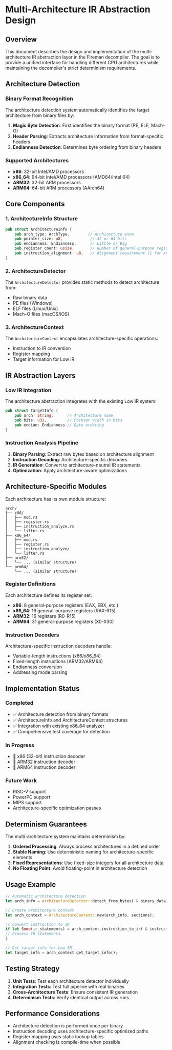 # Multi-Architecture IR Abstraction Design

## Overview

This document describes the design and implementation of the multi-architecture IR abstraction layer in the Fireman
decompiler. The goal is to provide a unified interface for handling different CPU architectures while maintaining the
decompiler's strict determinism requirements.

## Architecture Detection

### Binary Format Recognition

The architecture detection system automatically identifies the target architecture from binary files by:

1. **Magic Byte Detection**: First identifies the binary format (PE, ELF, Mach-O)
2. **Header Parsing**: Extracts architecture information from format-specific headers
3. **Endianness Detection**: Determines byte ordering from binary headers

### Supported Architectures

- **x86**: 32-bit Intel/AMD processors
- **x86_64**: 64-bit Intel/AMD processors (AMD64/Intel 64)
- **ARM32**: 32-bit ARM processors
- **ARM64**: 64-bit ARM processors (AArch64)

## Core Components

### 1. ArchitectureInfo Structure

```rust
pub struct ArchitectureInfo {
    pub arch_type: ArchType,        // Architecture enum
    pub pointer_size: u8,            // 32 or 64 bits
    pub endianness: Endianness,      // Little or Big
    pub register_count: usize,       // Number of general-purpose registers
    pub instruction_alignment: u8,   // Alignment requirement (1 for x86, 4 for ARM)
}
```

### 2. ArchitectureDetector

The `ArchitectureDetector` provides static methods to detect architecture from:

- Raw binary data
- PE files (Windows)
- ELF files (Linux/Unix)
- Mach-O files (macOS/iOS)

### 3. ArchitectureContext

The `ArchitectureContext` encapsulates architecture-specific operations:

- Instruction to IR conversion
- Register mapping
- Target information for Low IR

## IR Abstraction Layers

### Low IR Integration

The architecture abstraction integrates with the existing Low IR system:

```rust
pub struct TargetInfo {
    pub arch: String,      // Architecture name
    pub bits: u32,         // Pointer width in bits
    pub endian: Endianness // Byte ordering
}
```

### Instruction Analysis Pipeline

1. **Binary Parsing**: Extract raw bytes based on architecture alignment
2. **Instruction Decoding**: Architecture-specific decoders
3. **IR Generation**: Convert to architecture-neutral IR statements
4. **Optimization**: Apply architecture-aware optimizations

## Architecture-Specific Modules

Each architecture has its own module structure:

```
arch/
├── x86/
│   ├── mod.rs
│   ├── register.rs
│   ├── instruction_analyze.rs
│   └── lifter.rs
├── x86_64/
│   ├── mod.rs
│   ├── register.rs
│   ├── instruction_analyze/
│   └── lifter.rs
├── arm32/
│   └── ... (similar structure)
└── arm64/
    └── ... (similar structure)
```

### Register Definitions

Each architecture defines its register set:

- **x86**: 8 general-purpose registers (EAX, EBX, etc.)
- **x86_64**: 16 general-purpose registers (RAX-R15)
- **ARM32**: 16 registers (R0-R15)
- **ARM64**: 31 general-purpose registers (X0-X30)

### Instruction Decoders

Architecture-specific instruction decoders handle:

- Variable-length instructions (x86/x86_64)
- Fixed-length instructions (ARM32/ARM64)
- Endianness conversion
- Addressing mode parsing

## Implementation Status

### Completed

- ✅ Architecture detection from binary formats
- ✅ ArchitectureInfo and ArchitectureContext structures
- ✅ Integration with existing x86_64 analyzer
- ✅ Comprehensive test coverage for detection

### In Progress

- 🚧 x86 (32-bit) instruction decoder
- 🚧 ARM32 instruction decoder
- 🚧 ARM64 instruction decoder

### Future Work

- RISC-V support
- PowerPC support
- MIPS support
- Architecture-specific optimization passes

## Determinism Guarantees

The multi-architecture system maintains determinism by:

1. **Ordered Processing**: Always process architectures in a defined order
2. **Stable Naming**: Use deterministic naming for architecture-specific elements
3. **Fixed Representations**: Use fixed-size integers for all architecture data
4. **No Floating Point**: Avoid floating-point in architecture detection

## Usage Example

```rust
// Automatic architecture detection
let arch_info = ArchitectureDetector::detect_from_bytes( & binary_data);

// Create architecture context
let arch_context = ArchitectureContext::new(arch_info, sections);

// Convert instruction to IR
if let Some(ir_statements) = arch_context.instruction_to_ir( & instruction) {
// Process IR statements
}

// Get target info for Low IR
let target_info = arch_context.get_target_info();
```

## Testing Strategy

1. **Unit Tests**: Test each architecture detector individually
2. **Integration Tests**: Test full pipeline with real binaries
3. **Cross-Architecture Tests**: Ensure consistent IR generation
4. **Determinism Tests**: Verify identical output across runs

## Performance Considerations

- Architecture detection is performed once per binary
- Instruction decoding uses architecture-specific optimized paths
- Register mapping uses static lookup tables
- Alignment checking is compile-time when possible
